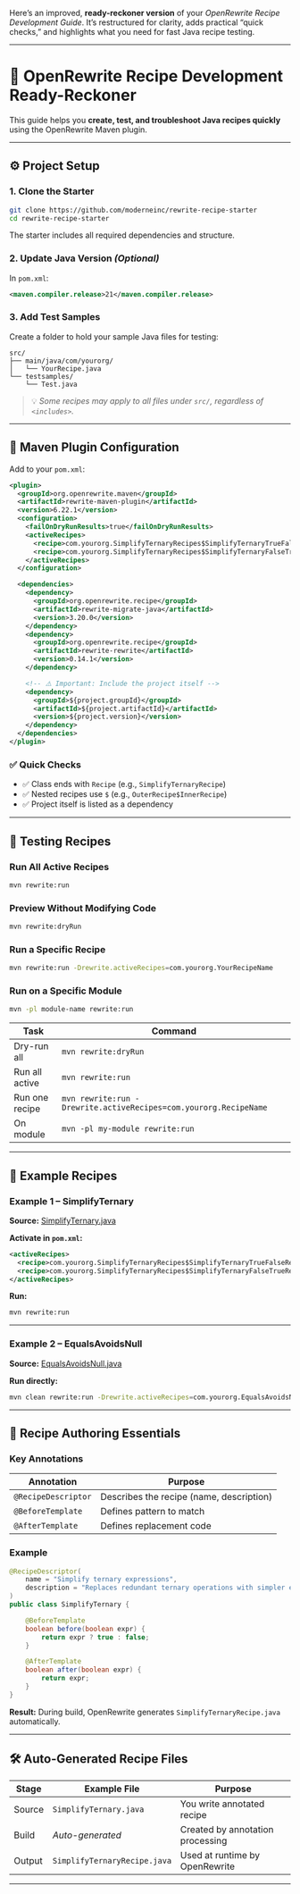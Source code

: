 Here’s an improved, **ready-reckoner version** of your *OpenRewrite Recipe Development Guide*.
It’s restructured for clarity, adds practical “quick checks,” and highlights what you need for fast Java recipe testing.

---

# 🧩 OpenRewrite Recipe Development Ready-Reckoner

This guide helps you **create, test, and troubleshoot Java recipes quickly** using the OpenRewrite Maven plugin.

---

## ⚙️ Project Setup

### 1. Clone the Starter

```bash
git clone https://github.com/moderneinc/rewrite-recipe-starter
cd rewrite-recipe-starter
```

The starter includes all required dependencies and structure.

### 2. Update Java Version *(Optional)*

In `pom.xml`:

```xml
<maven.compiler.release>21</maven.compiler.release>
```

### 3. Add Test Samples

Create a folder to hold your sample Java files for testing:

```
src/
├── main/java/com/yourorg/
│   └── YourRecipe.java
└── testsamples/
    └── Test.java
```

> 💡 *Some recipes may apply to all files under `src/`, regardless of `<includes>`.*

---

## 🧱 Maven Plugin Configuration

Add to your `pom.xml`:

```xml
<plugin>
  <groupId>org.openrewrite.maven</groupId>
  <artifactId>rewrite-maven-plugin</artifactId>
  <version>6.22.1</version>
  <configuration>
    <failOnDryRunResults>true</failOnDryRunResults>
    <activeRecipes>
      <recipe>com.yourorg.SimplifyTernaryRecipes$SimplifyTernaryTrueFalseRecipe</recipe>
      <recipe>com.yourorg.SimplifyTernaryRecipes$SimplifyTernaryFalseTrueRecipe</recipe>
    </activeRecipes>
  </configuration>

  <dependencies>
    <dependency>
      <groupId>org.openrewrite.recipe</groupId>
      <artifactId>rewrite-migrate-java</artifactId>
      <version>3.20.0</version>
    </dependency>
    <dependency>
      <groupId>org.openrewrite.recipe</groupId>
      <artifactId>rewrite-rewrite</artifactId>
      <version>0.14.1</version>
    </dependency>

    <!-- ⚠️ Important: Include the project itself -->
    <dependency>
      <groupId>${project.groupId}</groupId>
      <artifactId>${project.artifactId}</artifactId>
      <version>${project.version}</version>
    </dependency>
  </dependencies>
</plugin>
```

### ✅ Quick Checks

* ✅ Class ends with `Recipe` (e.g., `SimplifyTernaryRecipe`)
* ✅ Nested recipes use `$` (e.g., `OuterRecipe$InnerRecipe`)
* ✅ Project itself is listed as a dependency

---

## 🧪 Testing Recipes

### Run All Active Recipes

```bash
mvn rewrite:run
```

### Preview Without Modifying Code

```bash
mvn rewrite:dryRun
```

### Run a Specific Recipe

```bash
mvn rewrite:run -Drewrite.activeRecipes=com.yourorg.YourRecipeName
```

### Run on a Specific Module

```bash
mvn -pl module-name rewrite:run
```

| Task           | Command                                                          |
| -------------- | ---------------------------------------------------------------- |
| Dry-run all    | `mvn rewrite:dryRun`                                             |
| Run all active | `mvn rewrite:run`                                                |
| Run one recipe | `mvn rewrite:run -Drewrite.activeRecipes=com.yourorg.RecipeName` |
| On module      | `mvn -pl my-module rewrite:run`                                  |

---

## 🧰 Example Recipes

### **Example 1 – SimplifyTernary**

**Source:** [SimplifyTernary.java](https://github.com/moderneinc/rewrite-recipe-starter/blob/main/src/main/java/com/yourorg/SimplifyTernary.java)

**Activate in `pom.xml`:**

```xml
<activeRecipes>
  <recipe>com.yourorg.SimplifyTernaryRecipes$SimplifyTernaryTrueFalseRecipe</recipe>
  <recipe>com.yourorg.SimplifyTernaryRecipes$SimplifyTernaryFalseTrueRecipe</recipe>
</activeRecipes>
```

**Run:**

```bash
mvn rewrite:run
```

---

### **Example 2 – EqualsAvoidsNull**

**Source:** [EqualsAvoidsNull.java](https://github.com/moderneinc/rewrite-recipe-starter/blob/main/src/main/java/com/yourorg/EqualsAvoidsNull.java)

**Run directly:**

```bash
mvn clean rewrite:run -Drewrite.activeRecipes=com.yourorg.EqualsAvoidsNullRecipe
```

---

## 🧩 Recipe Authoring Essentials

### Key Annotations

| Annotation          | Purpose                                  |
| ------------------- | ---------------------------------------- |
| `@RecipeDescriptor` | Describes the recipe (name, description) |
| `@BeforeTemplate`   | Defines pattern to match                 |
| `@AfterTemplate`    | Defines replacement code                 |

### Example

```java
@RecipeDescriptor(
    name = "Simplify ternary expressions",
    description = "Replaces redundant ternary operations with simpler expressions."
)
public class SimplifyTernary {

    @BeforeTemplate
    boolean before(boolean expr) {
        return expr ? true : false;
    }

    @AfterTemplate
    boolean after(boolean expr) {
        return expr;
    }
}
```

**Result:**
During build, OpenRewrite generates `SimplifyTernaryRecipe.java` automatically.

---

## 🛠 Auto-Generated Recipe Files

| Stage  | Example File                 | Purpose                          |
| ------ | ---------------------------- | -------------------------------- |
| Source | `SimplifyTernary.java`       | You write annotated recipe       |
| Build  | *Auto-generated*             | Created by annotation processing |
| Output | `SimplifyTernaryRecipe.java` | Used at runtime by OpenRewrite   |

---


